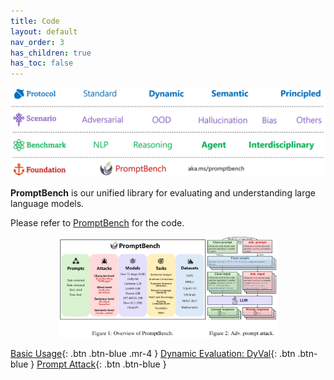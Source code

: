 ```yaml
---
title: Code
layout: default
nav_order: 3
has_children: true
has_toc: false
---
```


[![Button with Background Image](/assets/img/framework.png)](https://llm-eval.github.io/code/)


**PromptBench** is our unified library for evaluating and understanding large language models.

Please refer to [PromptBench](https://aka.ms/promptbench) for the code.

<p align="center">
<img src="../assets/img/promptbench.png" style="width: 70%;"/>
</p>

[Basic Usage](https://llm-eval.github.io/pages/code/basic.html){: .btn .btn-blue .mr-4 }
[Dynamic Evaluation: DyVal](https:/llm-eval.github.io/pages/code/dyval.html){: .btn .btn-blue }
[Prompt Attack](https:/llm-eval.github.io/pages/code/prompt_attack.html){: .btn .btn-blue }